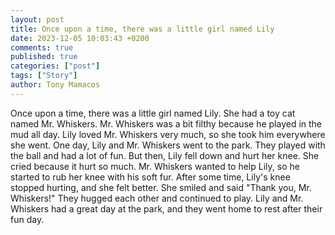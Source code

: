```yaml
---
layout: post
title: Once upon a time, there was a little girl named Lily
date: 2023-12-05 10:03:43 +0200
comments: true
published: true
categories: ["post"]
tags: ["Story"]
author: Tony Mamacos
---
```

Once upon a time, there was a little girl named Lily. She had a toy cat named Mr. Whiskers. Mr. Whiskers was a bit filthy because he played in the mud all day. Lily loved Mr. Whiskers very much, so she took him everywhere she went.
One day, Lily and Mr. Whiskers went to the park. They played with the ball and had a lot of fun. But then, Lily fell down and hurt her knee. She cried because it hurt so much. Mr. Whiskers wanted to help Lily, so he started to rub her knee with his soft fur.
After some time, Lily's knee stopped hurting, and she felt better. She smiled and said "Thank you, Mr. Whiskers!" They hugged each other and continued to play. Lily and Mr. Whiskers had a great day at the park, and they went home to rest after their fun day.
